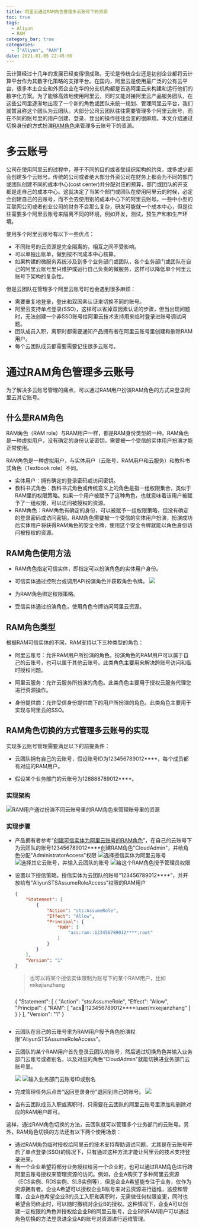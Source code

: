 ```yaml
---
title: 阿里云通过RAM角色管理多云账号下的资源
toc: true
tags:
  - Aliyun
  - RAM
category_bar: true
categories:
  - ["Aliyun", "RAM"]
date: 2021-01-05 22:45:00
---
```


云计算经过十几年的发展已经变得很成熟，无论是传统企业还是初创企业都将云计算平台作为其数字化策略的支撑平台。在国内，阿里云是使用最广泛的公有云平台，很多本土企业和外资企业在华的分支机构都是首选阿里云来构建和运行他们的数字化方案。为了能够高效地使用阿里云，同时又能对接阿里云产品服务团队，在这些公司里逐渐地出现了一个新的角色或团队来统一规划、管理阿里云平台，我们就暂且称这个团队为云团队。大部分公司云团队往往需要管理多个阿里云账号，而在不同的账号里的用户创建、登录、登出的操作往往会变的很麻烦。本文介绍通过切换身份的方式扮演[RAM角色][1]来管理多云账号下的资源。
<!-- more -->

# 多云账号
公司在使用阿里云的过程中，基于不同的目的或者受组织架构的约束，或多或少都会创建多个云账号。传统的公司或者绝大部分外资公司在财务上都会为不同的部门或团队创建不同的成本中心(cost center)并分配对应的预算，部门或团队的开支都是走自己的成本中心。这就决定了当某个部门或团队在使用阿里云的时候，必定会创建自己的云账号，而不会去使用别的成本中心下的阿里云账号。一些中小型的互联网公司或者创业公司的财务不会那么复杂，研发可能就一个成本中心，但是往往需要多个阿里云账号来隔离不同的环境，例如开发，测试，预生产和和生产环境。

使用多个阿里云账号有以下一些优点：

+ 不同账号的云资源是完全隔离的，相互之间不受影响。
+ 可以单独出账单，做到按不同成本中心核算。
+ 如果构建的微服务系统涉及到多个业务部门或团队，各个业务部门或团队在自己的阿里云账号里只维护或运行自己负责的微服务，这样可以降低单个阿里云账号下架构的复杂性。

但是云团队在管理多个阿里云账号时也会遇到很多麻烦：

+ 需要重复地登录，登出和双因素认证来切换不同的账号。
+ 阿里云支持单点登录(SSO)，这样可以省掉双因素认证的步骤，但当出现问题时，无法创建一个非SSO账号给阿里云技术支持用来临时登录进账号调试问题。
+ 团队成员入职，离职时都需要通知产品拥有者在阿里云账号里创建和删除RAM用户。
+ 每个云团队成员都需要需要记住很多云账号。

# 通过RAM角色管理多云账号

为了解决多云账号管理的痛点，可以通过RAM用户扮演RAM角色的方式来登录阿里云其它账号。

## 什么是RAM角色
RAM角色（RAM role）与RAM用户一样，都是RAM身份类型的一种。RAM角色是一种虚拟用户，没有确定的身份认证密钥，需要被一个受信的实体用户扮演才能正常使用。

RAM角色是一种虚拟用户，与实体用户（云账号、RAM用户和云服务）和教科书式角色（Textbook role）不同。
+ 实体用户：拥有确定的登录密码或访问密钥。
+ 教科书式角色：教科书式角色或传统意义上的角色是指一组权限集合，类似于RAM里的权限策略。如果一个用户被赋予了这种角色，也就意味着该用户被赋予了一组权限，可以访问被授权的资源。
+ RAM角色：RAM角色有确定的身份，可以被赋予一组权限策略，但没有确定的登录密码或访问密钥。RAM角色需要被一个受信的实体用户扮演，扮演成功后实体用户将获得RAM角色的安全令牌，使用这个安全令牌就能以角色身份访问被授权的资源。

## RAM角色使用方法
+ RAM角色指定可信实体，即指定可以扮演角色的实体用户身份。

+ 可信实体通过控制台或调用API扮演角色并获取角色令牌。
  ![](6.png)

+ 为RAM角色绑定权限策略。

+ 受信实体通过扮演角色，使用角色令牌访问阿里云资源。

## RAM角色类型
根据RAM可信实体的不同，RAM支持以下三种类型的角色：

+ 阿里云账号：允许RAM用户所扮演的角色。扮演角色的RAM用户可以属于自己的云账号，也可以属于其他云账号。此类角色主要用来解决跨账号访问和临时授权问题。

+ 阿里云服务：允许云服务所扮演的角色。此类角色主要用于授权云服务代理您进行资源操作。

+ 身份提供商：允许受信身份提供商下的用户所扮演的角色。此类角色主要用于实现与阿里云的SSO。

## RAM角色切换的方式管理多云账号的实现
实现多云账号管理需要满足以下的前提条件：

+ 云团队拥有自己的云账号，假设账号ID为123456789012****，每个成员都有对应的RAM用户。

+ 假设某个业务部门的云账号为128888789012****。

### 实现架构

![RAM用户通过扮演不同云账号里的RAM角色来管理账号里的资源](7.png)

### 实现步骤

+ 产品拥有者参考“[创建可信实体为阿里云账号的RAM角色][2]”，在自己的云账号下为云团队的账号123456789012****创建RAM角色"CloudAdmin"，并给角色分配"AdministratorAccess"权限
  ![选择授信实体为阿里云账号](1.png)
  ![选择其它云账号，并输入云团队的账号](2.png)
  ![给这个RAM角色授予管理员权限](3.png)

+ 设置以下授信策略。授信实体为云团队的账号“123456789012****”，并开放给有“AliyunSTSAssumeRoleAccess”权限的RAM用户
  ```json
  {
      "Statement": [
          {
              "Action": "sts:AssumeRole",
              "Effect": "Allow",
              "Principal": {
                  "RAM": [
                      "acs:ram::123456789012****:root"
                  ]
              }
          }
      ],
      "Version": "1"
  }
  ```
  > 也可以将某个授信实体限制为账号下的某个RAM用户，比如mikejianzhang
  > ```json
    {
        "Statement": [
            {
                "Action": "sts:AssumeRole",
                "Effect": "Allow",
                "Principal": {
                    "RAM": [
                        "acs:ram::123456789012****:user/mikejianzhang"
                    ]
                }
            }
        ],
        "Version": "1"
    }
    ```

+ 云团队在自己的云账号里为RAM用户授予角色扮演权限"AliyunSTSAssumeRoleAccess"。

+ 云团队的某个RAM用户首先登录云团队的账号，然后通过切换角色并输入业务部门云账号或者别名，以及对应的角色"CloudAdmin"就能切换进业务部门云账号里。
  <div class="justified-gallery">

  ![](4.png)
  ![输入业务部门云账号ID或别名](5.png)

  </div>

+ 完成管理任务后点击“返回登录身份”退回到自己的账号。
  ![](8.png)

+ 当有云团队成员入职或离职时，只需要在云团队的阿里云账号里添加和删除对应的RAM用户即可。

这样，通过RAM角色切换的方法，云团队就可以管理多个业务部门的云账号。另外，RAM角色切换的方法还有以下两个使用场景：

+ 通过RAM角色临时授权给阿里云的技术支持帮助调试问题，尤其是在云账号开启了单点登录(SSO)的情况下，只有通过这种方法才能让阿里云的技术支持登录进来。
+ 当一个企业希望将部分业务授权给另一个企业时，也可以通过RAM角色进行跨阿里云账号授权来管理资源的访问。例如，企业A购买了多种阿里云资源（ECS实例、RDS实例、SLB实例等），但是企业A希望能专注于业务，仅作为资源拥有者。企业A希望可以授权企业B账号来对云资源进行运维，监控和管理，企业A也希望企业B的员工入职和离职时，无需做任何权限变更，同时也希望合同终止时，可以随时撤销对企业B的授权。这种情况下，企业A可以创建一定权限的角色并授权给企业B的阿里云账号，企业B的RAM用户可以通过角色切换的方法登录进企业A的账号对资源进行运维管理。

[1]: https://help.aliyun.com/document_detail/93689.html?spm=a2c4g.11186623.6.581.77ae30b7l5Hupx
[2]: https://help.aliyun.com/document_detail/93691.html?spm=a2c4g.11186623.6.584.312068f9HVtYvh 